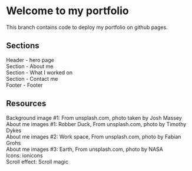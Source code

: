 # Welcome to my portfolio
This branch contains code to deploy my portfolio on github pages.

## Sections
Header - hero page   
Section - About me   
Section - What I worked on   
Section - Contact me   
Footer - Footer   

## Resources
Background image #1: From unsplash.com, photo taken by Josh Massey      
About me images #1: Robber Duck, From unsplash.com, photo by Timothy Dykes       
About me images #2: Work space, From unsplash.com, photo by Fabian Grohs   
About me images #3: Earth, From unsplash.com, photo by NASA   
Icons: ionicons   
Scroll effect: Scroll magic
